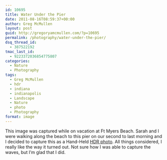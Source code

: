 ```yaml
---
id: 10695
title: Water Under the Pier
date: 2011-08-16T08:59:37+00:00
author: Greg McMullen
layout: post
guid: http://gregoryamcmullen.com/?p=10695
permalink: /photography/water-under-the-pier/
dsq_thread_id:
  - 387522192
tmac_last_id:
  - 9223372036854775807
categories:
  - Nature
  - Photography
tags:
  - Greg McMullen
  - hdr
  - indiana
  - indianapolis
  - Landscape
  - Nature
  - photo
  - Photography
format: image
---
```

This image was captured while on vacation at Ft Myers Beach. Sarah and I were walking along the beach to this pier on our second to last morning and I decided to capture this as a Hand-Held [HDR photo](http://en.wikipedia.org/wiki/High_dynamic_range_imaging). All things considered, I really like the way it turned out. Not sure how I was able to capture the waves, but I&#8217;m glad that I did.